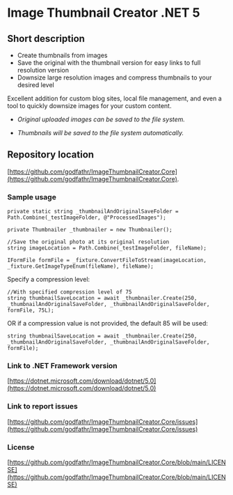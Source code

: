 # Image Thumbnail Creator .NET 5

## Short description
- Create thumbnails from images
- Save the original with the thumbnail version for easy links to full resolution version
- Downsize large resolution images and compress thumbnails to your desired level

Excellent addition for custom blog sites, local file management, and even a tool to quickly downsize images for your custom content.

- *Original uploaded images can be saved to the file system.* 

- *Thumbnails will be saved to the file system automatically.*

## Repository location 
[https://github.com/godfathr/ImageThumbnailCreator.Core](https://github.com/godfathr/ImageThumbnailCreator.Core).

### Sample usage
```
private static string _thumbnailAndOriginalSaveFolder = Path.Combine(_testImageFolder, @"ProcessedImages");

private Thumbnailer _thumbnailer = new Thumbnailer();

```

```
//Save the original photo at its original resolution
string imageLocation = Path.Combine(_testImageFolder, fileName);

IFormFile formFile = _fixture.ConvertFileToStream(imageLocation, _fixture.GetImageTypeEnum(fileName), fileName);
```

Specify a compression level:
```
//With specified compression level of 75
string thumbnailSaveLocation = await _thumbnailer.Create(250, _thumbnailAndOriginalSaveFolder, _thumbnailAndOriginalSaveFolder, formFile, 75L);

```

OR if a compression value is not provided, the default 85 will be used:
```
string thumbnailSaveLocation = await _thumbnailer.Create(250, _thumbnailAndOriginalSaveFolder, _thumbnailAndOriginalSaveFolder, formFile);
```
### Link to .NET Framework version
[https://dotnet.microsoft.com/download/dotnet/5.0](https://dotnet.microsoft.com/download/dotnet/5.0)

### Link to report issues
[https://github.com/godfathr/ImageThumbnailCreator.Core/issues](https://github.com/godfathr/ImageThumbnailCreator.Core/issues)

### License
[https://github.com/godfathr/ImageThumbnailCreator.Core/blob/main/LICENSE](https://github.com/godfathr/ImageThumbnailCreator.Core/blob/main/LICENSE)

